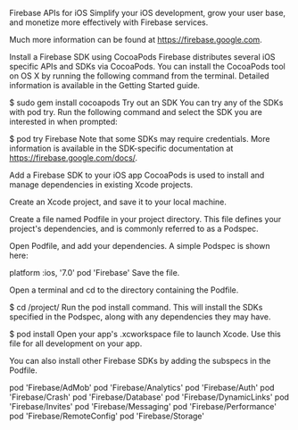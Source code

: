 Firebase APIs for iOS
Simplify your iOS development, grow your user base, and monetize more effectively with Firebase services.

Much more information can be found at https://firebase.google.com.

Install a Firebase SDK using CocoaPods
Firebase distributes several iOS specific APIs and SDKs via CocoaPods. You can install the CocoaPods tool on OS X by running the following command from the terminal. Detailed information is available in the Getting Started guide.

$ sudo gem install cocoapods
Try out an SDK
You can try any of the SDKs with pod try. Run the following command and select the SDK you are interested in when prompted:

$ pod try Firebase
Note that some SDKs may require credentials. More information is available in the SDK-specific documentation at https://firebase.google.com/docs/.

Add a Firebase SDK to your iOS app
CocoaPods is used to install and manage dependencies in existing Xcode projects.

Create an Xcode project, and save it to your local machine.

Create a file named Podfile in your project directory. This file defines your project's dependencies, and is commonly referred to as a Podspec.

Open Podfile, and add your dependencies. A simple Podspec is shown here:

platform :ios, '7.0'
pod 'Firebase'
Save the file.

Open a terminal and cd to the directory containing the Podfile.

$ cd <path-to-project>/project/
Run the pod install command. This will install the SDKs specified in the Podspec, along with any dependencies they may have.

$ pod install
Open your app's .xcworkspace file to launch Xcode. Use this file for all development on your app.

You can also install other Firebase SDKs by adding the subspecs in the Podfile.

pod 'Firebase/AdMob'
pod 'Firebase/Analytics'
pod 'Firebase/Auth'
pod 'Firebase/Crash'
pod 'Firebase/Database'
pod 'Firebase/DynamicLinks'
pod 'Firebase/Invites'
pod 'Firebase/Messaging'
pod 'Firebase/Performance'
pod 'Firebase/RemoteConfig'
pod 'Firebase/Storage'
